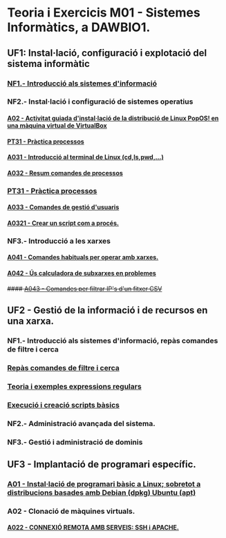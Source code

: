 # Teoria i Exercicis M01 - Sistemes Informàtics, a DAWBIO1. 

## UF1: Instal·lació, configuració i explotació del sistema informàtic

### [NF1.- Introducció als sistemes d'informació](./m01-uf1/uf1-nf1-sessio11-components-si.md)

### NF2.- Instal·lació i configuració de sistemes operatius

#### [A02 - Activitat guiada d'instal·lació de la distribució de Linux PopOS! en una màquina virtual de VirtualBox ](./m01-uf1/uf1-nf2-sessio2-install-popos-vbox.pdf)

#### [PT31 - Pràctica processos](https://github.com/miquelamorosaldev/m01-sistemes-dawbio-2122/tree/main/m01-uf1/practica3)

#### [A031 - Introducció al terminal de Linux (cd,ls,pwd,...)](./m01-uf1/uf1-nf2-exercicisTerminalLinux.md)

#### [A032 - Resum comandes de processos](./m01-uf1/uf1-nf2-pt3-introprocessos.md)

### [PT31 - Pràctica processos](https://github.com/miquelamorosaldev/m01-sistemes-dawbio-2122/tree/main/m01-uf1/practica3)

#### [A033 - Comandes de gestió d'usuaris](./m01-uf1/uf1-nf2-pt32-gestiousuaris.md)

#### [A0321 - Crear un script com a procés.](./m01-uf1/practica3/uf1-nf2-pt3-practica-processos.md#6-script-com-a-proc%C3%A9s)

### NF3.- Introducció a les xarxes

#### [A041 - Comandes habituals per operar amb xarxes.](./m01-uf1/nf3-pt4-xarxes.md)

#### [A042 - Ús calculadora de subxarxes en problemes](./m01-uf1/nf3-pt42-xarxes.md)

<strike>#### [A043 - Comandes per filtrar IP's d'un fitxer CSV](./m01-uf1/nf3-pt43-xarxes.md)</strike>

## UF2 - Gestió de la informació i de recursos en una xarxa.

### NF1.- Introducció als sistemes d'informació, repàs comandes de filtre i cerca

### [Repàs comandes de filtre i cerca](./m01-uf2/uf2-nf1-repas/uf2-nf1-repas-comandes-exam.md)

### [Teoria i exemples expressions regulars](./m01-uf2/intro-regexps2/readme.md)

### [Execució i creació scripts bàsics](https://github.com/miquelamorosaldev/m01-sistemes-dawbio-2122/tree/main/m01-uf2/scripts)

### NF2.- Administració avançada del sistema.

### NF3.- Gestió i administració de dominis


## UF3 - Implantació de programari específic.

### [A01 - Instal·lació de programari bàsic a Linux; sobretot a distribucions basades amb Debian (dpkg) Ubuntu (apt)](./m01-uf3/DAWBIO1%20-%20M01%20-%20UF3%20-%20PT1%20-%20Instal·lació%20i%20gestió%20del%20programari%20bàsic%20i%20delaboració%20de%20la%20documentació%20tècnica%20(2022-2023).pdf)

### A02 - Clonació de màquines virtuals.

#### [A022 - CONNEXIÓ REMOTA AMB SERVEIS: SSH i APACHE.](m01-uf3/DAWBIO1%20-%20M01%20-%20UF3%20-%20PT1%20-%20Instal·lació%20i%20gestió%20del%20programari%20bàsic%20i%20delaboració%20de%20la%20documentació%20tècnica%20(2022-2023).pdf)

